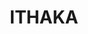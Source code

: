 ---
blog: https://medium.com/ithaka-tech
linkedin: https://linkedin.com/company/ithaka
logohandle: ithaka
sort: ithaka
title: ITHAKA
twitter: https://x.com/ithaka_org
website: https://www.ithaka.org/
---